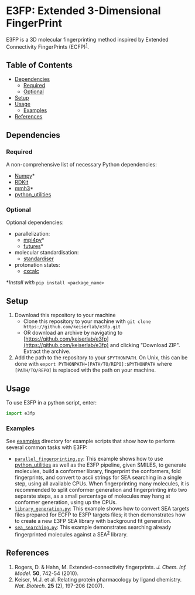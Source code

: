 # E3FP: Extended 3-Dimensional FingerPrint

E3FP is a 3D molecular fingerprinting method inspired by Extended Connectivity FingerPrints (ECFP)<sup>[1](#rogers2010)</sup>.

## Table of Contents
- [Dependencies](#dependencies)
    + [Required](#required)
    + [Optional](#optional)
- [Setup](#setup)
- [Usage](#usage)
    + [Examples](#examples)
- [References](#references)

<a name="dependencies"></a>
## Dependencies

<a name="required"></a>
### Required
A non-comprehensive list of necessary Python dependencies:
- [Numpy](http://www.numpy.org)\*
- [RDKit](http://www.rdkit.org)
- [mmh3](https://pypi.python.org/pypi/mmh3)\*
- [python_utilities](https://github.com/sdaxen/python_utilities)

<a name="optional"></a>
### Optional
Optional dependencies:
- parallelization:
    + [mpi4py](http://mpi4py.scipy.org)\*
    + [futures](https://pypi.python.org/pypi/futures)\*
- molecular standardisation:
    + [standardiser](https://wwwdev.ebi.ac.uk/chembl/extra/francis/standardiser)
- protonation states:
    + [cxcalc](https://docs.chemaxon.com/display/CALCPLUGS/cxcalc+command+line+tool)

\*_Install with_ `pip install <package_name>`

<a name="setup"></a>
## Setup

1. Download this repository to your machine
    - Clone this repository to your machine with `git clone https://github.com/keiserlab/e3fp.git`
    - OR download an archive by navigating to [https://github.com/keiserlab/e3fp](https://github.com/keiserlab/e3fp) and clicking "Download ZIP". Extract the archive.
2. Add the path to the repository to your `$PYTHONPATH`. On Unix, this can be done with `export PYTHONPATH=[PATH/TO/REPO]:$PYTHONPATH` where `[PATH/TO/REPO]` is replaced with the path on your machine.

<a name="usage"></a>
## Usage

To use E3FP in a python script, enter: 
```python
import e3fp
```

<a name="examples"></a>
### Examples

See [examples](examples) directory for example scripts that show how to perform several common tasks with E3FP:
- [`parallel_fingerprinting.py`](examples/parallel_fingerprinting.py): This example shows how to use [python_utilities](https://github.com/sdaxen/python_utilities) as well as the E3FP pipeline, given SMILES, to generate molecules, build a conformer library, fingerprint the conformers, fold fingerprints, and convert to ascii strings for SEA searching in a single step, using all available CPUs. When fingerprinting many molecules, it is recommended to split conformer generation and fingerprinting into two separate steps, as a small percentage of molecules may hang at conformer generation, using up the CPUs.
- [`library_generation.py`](examples/library_generation.py): This example shows how to convert SEA targets files prepared for ECFP to E3FP targets files; it then demonstrates how to create a new E3FP SEA library with background fit generation.
- [`sea_searching.py`](examples/sea_searching.py): This example demonstrates searching already fingerprinted molecules against a SEA<sup>[2](#keiser2007)</sup> library.

<a name="references"></a>
## References
<a name="rogers2010"></a>
1. Rogers, D. & Hahn, M. Extended-connectivity fingerprints. *J. Chem. Inf. Model.* **50**, 742-54 (2010).
<a name="keiser2007"></a>
2. Keiser, M.J. et al. Relating protein pharmacology by ligand chemistry. *Nat. Biotech.* **25** (2), 197-206 (2007).

